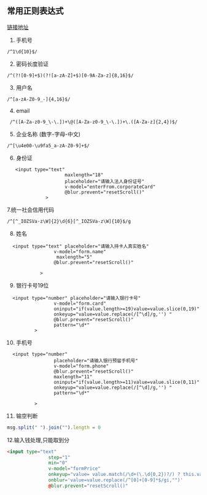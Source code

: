 ## 常用正则表达式
[链接地址](https://www.cnblogs.com/raphael1982/p/8012634.html)
1. 手机号 
```
/^1\d{10}$/
```
2. 密码长度验证
```
/^(?![0-9]+$)(?![a-zA-Z]+$)[0-9A-Za-z]{8,16}$/
```
3. 用户名
```
/^[a-zA-Z0-9_-]{4,16}$/
```
4. email
```
 /^([A-Za-z0-9_\-\.])+\@([A-Za-z0-9_\-\.])+\.([A-Za-z]{2,4})$/
```
5. 企业名称 (数字-字母-中文)
```
/^[\u4e00-\u9fa5_a-zA-Z0-9]+$/
```
6. 身份证
```
   <input type="text"
                     maxlength="18"
                     placeholder="请输入法人身份证号"
                     v-model="enterFrom.corporateCard"
                     @blur.prevent="resetScroll()"
              >
```


7.统一社会信用代码
```
/^[^_IOZSVa-z\W]{2}\d{6}[^_IOZSVa-z\W]{10}$/g
```



8. 姓名 
```
  <input type="text" placeholder="请输入持卡人真实姓名"
                 v-model="form.name"
                  maxlength="5"
                 @blur.prevent="resetScroll()"

            >
```

9. 银行卡号19位
```
  <input type="number" placeholder="请输入银行卡号"
                 v-model="form.card"
                 oninput="if(value.length>=19)value=value.slice(0,19)"
                 onkeyup="value=value.replace(/[^\d]/g,'') "
                 @blur.prevent="resetScroll()"
                 pattern="\d*"
          >
```
10. 手机号
```
  <input type="number"
                 placeholder="请输入银行预留手机号"
                 v-model="form.phone"
                 @blur.prevent="resetScroll()"
                 maxlength="11"
                 oninput="if(value.length>=11)value=value.slice(0,11)"
                 onkeyup="value=value.replace(/[^\d]/g,'') "
                 pattern="\d*"

          >
```
11. 输空判断
```javascript
msg.split(" ").join("").length = 0 
```
12.输入钱处理,只能取到分
```html
<input type="text"
               step="1"
               min="0"
               v-model="formPrice"
               onkeyup="value= value.match(/\d+(\.\d{0,2})?/) ? this.value.match(/\d+(\.\d{0,2})?/)[0] : ''"
               onblur='value=value.replace(/^[0]+[0-9]*$/gi,"")'
               @blur.prevent="resetScroll()"
```


